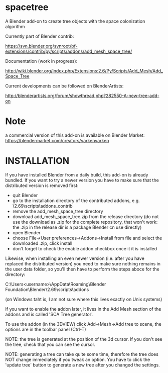 spacetree
=========

A Blender add-on to create tree objects with the space colonization algorithm

Currently part of Blender contrib:

https://svn.blender.org/svnroot/bf-extensions/contrib/py/scripts/addons/add_mesh_space_tree/

Documentation (work in progress):

http://wiki.blender.org/index.php/Extensions:2.6/Py/Scripts/Add_Mesh/Add_Space_Tree

Current developments can be followed on BlenderArtists:

http://blenderartists.org/forum/showthread.php?282550-A-new-tree-add-on

Note
====

a commercial version of this add-on is available on Blender Market:
https://blendermarket.com/creators/varkenvarken

INSTALLATION
============

If you have installed Blender from a daily build, this add-on is already bundled. If you want to try a newer version you have to make sure that the distributed version is removed first:

- quit Blender
- go to the installation directory of the contributed addons, e.g. <BlenderInstallDir>\2.69\scripts\addons_contrib
- remove the add_mesh_space_tree directory
- download add_mesh_space_tree.zip from the release directory (do not use the download as .zip for the complete repository, that won't work: the .zip in the release dir is a package Blender cn use directly)
- open Blender
- choose File->User preferences->Addons->Install from file and select the downloaded .zip, click install
- don't forget to check the enable addon checkbox once it it is installed

Likewise, when installing an even newer version (i.e. after you have replaced the distributed version) you need to make sure nothing remains in the user data folder, so you'll then have to perform the steps aboce for the directory:

C:\Users\<username>\AppData\Roaming\Blender Foundation\Blender\2.69\scripts\addons

(on Windows taht is, I am not sure where this lives exactly on Unix systems)

If you want to enable the addon later, it lives in the Add Mesh section of the addons and is called 'SCA Tree generator'.

To use the addon (in the 3DVIEW) click Add->Mesh->Add tree to scene, the options are in the toolbar panel (Ctrl-T)

NOTE: the tree is generated at the position of the 3d cursor. If you don't see the tree, check that you can see the cursor.

NOTE: generating a tree can take quite some time, therefore the tree does NOT change immediately if you tweak an option. You have to click the 'update tree' button to generate a new tree after you changed the settings. 



